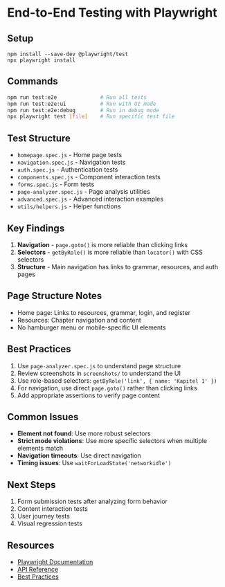 # End-to-End Testing with Playwright

## Setup

```
npm install --save-dev @playwright/test
npx playwright install
```

## Commands

```bash
npm run test:e2e              # Run all tests
npm run test:e2e:ui           # Run with UI mode
npm run test:e2e:debug        # Run in debug mode
npx playwright test [file]    # Run specific test file
```

## Test Structure

- `homepage.spec.js` - Home page tests
- `navigation.spec.js` - Navigation tests
- `auth.spec.js` - Authentication tests
- `components.spec.js` - Component interaction tests
- `forms.spec.js` - Form tests
- `page-analyzer.spec.js` - Page analysis utilities
- `advanced.spec.js` - Advanced interaction examples
- `utils/helpers.js` - Helper functions

## Key Findings

1. **Navigation** - `page.goto()` is more reliable than clicking links
2. **Selectors** - `getByRole()` is more reliable than `locator()` with CSS selectors
3. **Structure** - Main navigation has links to grammar, resources, and auth pages

## Page Structure Notes

- Home page: Links to resources, grammar, login, and register
- Resources: Chapter navigation and content
- No hamburger menu or mobile-specific UI elements

## Best Practices

1. Use `page-analyzer.spec.js` to understand page structure
2. Review screenshots in `screenshots/` to understand the UI
3. Use role-based selectors: `getByRole('link', { name: 'Kapitel 1' })`
4. For navigation, use direct `page.goto()` rather than clicking links
5. Add appropriate assertions to verify page content

## Common Issues

- **Element not found**: Use more robust selectors
- **Strict mode violations**: Use more specific selectors when multiple elements match
- **Navigation timeouts**: Use direct navigation
- **Timing issues**: Use `waitForLoadState('networkidle')`

## Next Steps

1. Form submission tests after analyzing form behavior
2. Content interaction tests
3. User journey tests
4. Visual regression tests

## Resources

- [Playwright Documentation](https://playwright.dev/docs/intro)
- [API Reference](https://playwright.dev/docs/api/class-playwright)
- [Best Practices](https://playwright.dev/docs/best-practices)
